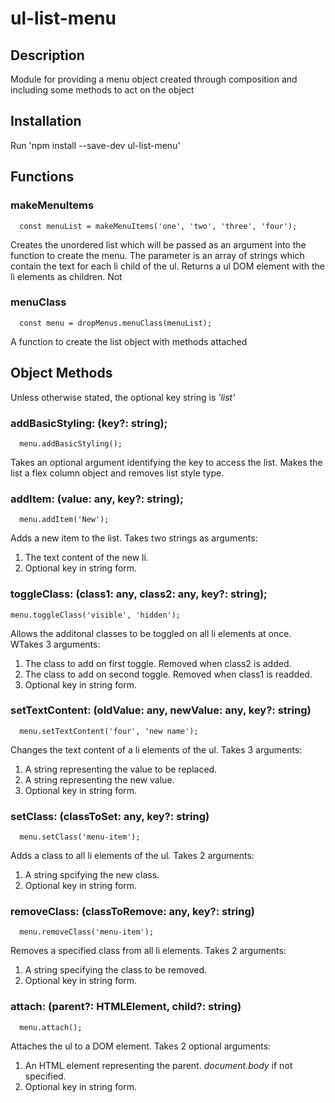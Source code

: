 # ul-list-menu

## Description

Module for providing a menu object created through composition and including some methods to act on the object

## Installation

Run 'npm install --save-dev ul-list-menu'

## Functions

### makeMenuItems

```
  const menuList = makeMenuItems('one', 'two', 'three', 'four');
```

Creates the unordered list which will be passed as an argument into the function to create the menu. The parameter is an array of strings which contain the text for each li child of the ul.
Returns a ul DOM element with the li elements as children.
Not 

### menuClass

```
  const menu = dropMenus.menuClass(menuList);
```

A function to create the list object with methods attached

## Object Methods

Unless otherwise stated, the optional key string is <i>'list'</i>

### addBasicStyling: (key?: string);

```
  menu.addBasicStyling();
```
Takes an optional argument identifying the key to access the list.
Makes the list a flex column object and removes list style type.

### addItem: (value: any, key?: string);

```
  menu.addItem('New');
```

Adds a new item to the list. Takes two strings as arguments:
1. The text content of the new li.
2. Optional key in string form.

### toggleClass: (class1: any, class2: any, key?: string);

```
menu.toggleClass('visible', 'hidden');
```

Allows the additonal classes to be toggled on all li elements at once. WTakes 3 arguments:
1. The class to add on first toggle. Removed when class2 is added.
2. The class to add on second toggle. Removed when class1 is readded.
3. Optional key in string form.

### setTextContent: (oldValue: any, newValue: any, key?: string)

```
  menu.setTextContent('four', 'new name');
```

Changes the text content of a li elements of the ul. Takes 3 arguments:
1. A string representing the value to be replaced.
2. A string representing the new value.
3. Optional key in string form.

### setClass: (classToSet: any, key?: string)

```
  menu.setClass('menu-item');
```

Adds a class to all li elements of the ul. Takes 2 arguments:
1. A string spcifying the new class.
2. Optional key in string form.

### removeClass: (classToRemove: any, key?: string)

```
  menu.removeClass('menu-item');
```

Removes a specified class from all li elements. Takes 2 arguments:
1. A string specifying the class to be removed.
2. Optional key in string form.

### attach: (parent?: HTMLElement, child?: string)

```
  menu.attach();
```

Attaches the ul to a DOM element. Takes 2 optional arguments:
1. An HTML element representing the parent. <em>document.body</em> if not specified.
2. Optional key in string form.
